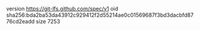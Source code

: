 version https://git-lfs.github.com/spec/v1
oid sha256:bda2ba53da43912c929412f2d55214ae0c01569687f3bd3dacbfd8776cd2eadd
size 7253
